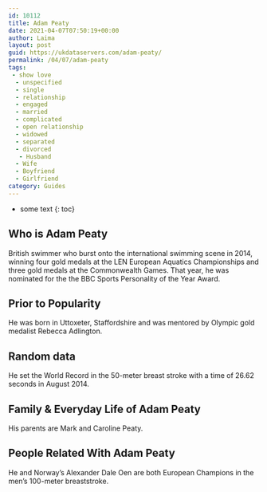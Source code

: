 ```yaml
---
id: 10112
title: Adam Peaty
date: 2021-04-07T07:50:19+00:00
author: Laima
layout: post
guid: https://ukdataservers.com/adam-peaty/
permalink: /04/07/adam-peaty
tags:
 - show love
  - unspecified
  - single
  - relationship
  - engaged
  - married
  - complicated
  - open relationship
  - widowed
  - separated
  - divorced
   - Husband
  - Wife
  - Boyfriend
  - Girlfriend
category: Guides
---
```


* some text
{: toc}


## Who is Adam Peaty
                  
                  
                  
British swimmer who burst onto the international swimming scene in 2014, winning four gold medals at the LEN European Aquatics Championships and three gold medals at the Commonwealth Games. That year, he was nominated for the the BBC Sports Personality of the Year Award.
                  
              
            
              
            
                
                
                
## Prior to Popularity
                  
                  
                  
He was born in Uttoxeter, Staffordshire and was mentored by Olympic gold medalist Rebecca Adlington.
                  
              
            
              
            
                
                
                
## Random data
                  
                  
                  
He set the World Record in the 50-meter breast stroke with a time of 26.62 seconds in August 2014.
                  
              
            
              
            
                
                
                
## Family & Everyday Life of Adam Peaty
                  
                  
                  
His parents are Mark and Caroline Peaty.
                  
              
            
              
            
                
                
                
## People Related With Adam Peaty
                  
                  
                  
He and Norway&#8217;s Alexander Dale Oen are both European Champions in the men&#8217;s 100-meter breaststroke.
                  
              
            
              
            
                
              
            
              
              
            
            
              
            
          
          
          